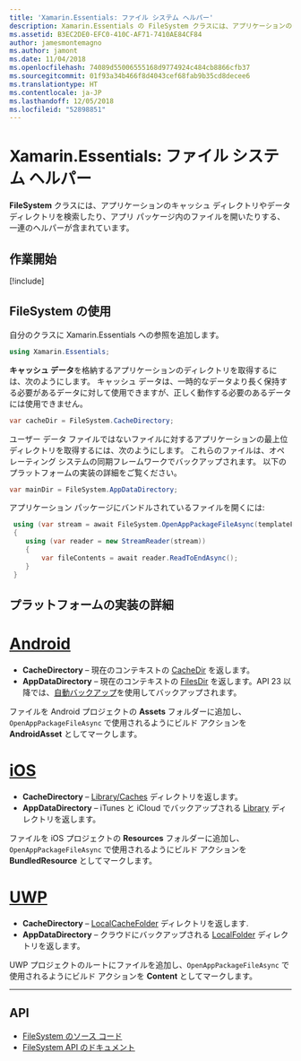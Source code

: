 ```yaml
---
title: 'Xamarin.Essentials: ファイル システム ヘルパー'
description: Xamarin.Essentials の FileSystem クラスには、アプリケーションのキャッシュ ディレクトリやデータ ディレクトリを検索したり、アプリ パッケージ内のファイルを開いたりする、一連のヘルパーが含まれています。
ms.assetid: B3EC2DE0-EFC0-410C-AF71-7410AE84CF84
author: jamesmontemagno
ms.author: jamont
ms.date: 11/04/2018
ms.openlocfilehash: 74089d55006555168d9774924c484cb8866cfb37
ms.sourcegitcommit: 01f93a34b466f8d4043cef68fab9b35cd8decee6
ms.translationtype: HT
ms.contentlocale: ja-JP
ms.lasthandoff: 12/05/2018
ms.locfileid: "52898851"
---
```

# <a name="xamarinessentials-file-system-helpers"></a>Xamarin.Essentials: ファイル システム ヘルパー

**FileSystem** クラスには、アプリケーションのキャッシュ ディレクトリやデータ ディレクトリを検索したり、アプリ パッケージ内のファイルを開いたりする、一連のヘルパーが含まれています。

## <a name="get-started"></a>作業開始

[!include[](~/essentials/includes/get-started.md)]

## <a name="using-file-system-helpers"></a>FileSystem の使用

自分のクラスに Xamarin.Essentials への参照を追加します。

```csharp
using Xamarin.Essentials;
```

**キャッシュ データ**を格納するアプリケーションのディレクトリを取得するには、次のようにします。 キャッシュ データは、一時的なデータより長く保持する必要があるデータに対して使用できますが、正しく動作する必要のあるデータには使用できません。

```csharp
var cacheDir = FileSystem.CacheDirectory;
```

ユーザー データ ファイルではないファイルに対するアプリケーションの最上位ディレクトリを取得するには、次のようにします。 これらのファイルは、オペレーティング システムの同期フレームワークでバックアップされます。 以下のプラットフォームの実装の詳細をご覧ください。

```csharp
var mainDir = FileSystem.AppDataDirectory;
```

アプリケーション パッケージにバンドルされているファイルを開くには:

```csharp
 using (var stream = await FileSystem.OpenAppPackageFileAsync(templateFileName))
 {
    using (var reader = new StreamReader(stream))
    {
        var fileContents = await reader.ReadToEndAsync();
    }
 }
```

## <a name="platform-implementation-specifics"></a>プラットフォームの実装の詳細

# <a name="androidtabandroid"></a>[Android](#tab/android)

- **CacheDirectory** – 現在のコンテキストの [CacheDir](https://developer.android.com/reference/android/content/Context.html#getCacheDir) を返します。
- **AppDataDirectory** – 現在のコンテキストの [FilesDir](https://developer.android.com/reference/android/content/Context.html#getFilesDir) を返します。API 23 以降では、[自動バックアップ](https://developer.android.com/guide/topics/data/autobackup.html)を使用してバックアップされます。

ファイルを Android プロジェクトの **Assets** フォルダーに追加し、`OpenAppPackageFileAsync` で使用されるようにビルド アクションを **AndroidAsset** としてマークします。

# <a name="iostabios"></a>[iOS](#tab/ios)

- **CacheDirectory** – [Library/Caches](https://developer.apple.com/library/content/documentation/FileManagement/Conceptual/FileSystemProgrammingGuide/FileSystemOverview/FileSystemOverview.html) ディレクトリを返します。
- **AppDataDirectory** – iTunes と iCloud でバックアップされる [Library](https://developer.apple.com/library/content/documentation/FileManagement/Conceptual/FileSystemProgrammingGuide/FileSystemOverview/FileSystemOverview.html) ディレクトリを返します。

ファイルを iOS プロジェクトの **Resources** フォルダーに追加し、`OpenAppPackageFileAsync` で使用されるようにビルド アクションを **BundledResource** としてマークします。

# <a name="uwptabuwp"></a>[UWP](#tab/uwp)

- **CacheDirectory** – [LocalCacheFolder](https://docs.microsoft.com/uwp/api/windows.storage.applicationdata.localcachefolder#Windows_Storage_ApplicationData_LocalCacheFolder) ディレクトリを返します.
- **AppDataDirectory** – クラウドにバックアップされる [LocalFolder](https://docs.microsoft.com/uwp/api/windows.storage.applicationdata.localfolder#Windows_Storage_ApplicationData_LocalFolder) ディレクトリを返します。

UWP プロジェクトのルートにファイルを追加し、`OpenAppPackageFileAsync` で使用されるようにビルド アクションを **Content** としてマークします。

--------------

## <a name="api"></a>API

- [FileSystem のソース コード](https://github.com/xamarin/Essentials/tree/master/Xamarin.Essentials/FileSystem)
- [FileSystem API のドキュメント](xref:Xamarin.Essentials.FileSystem)
